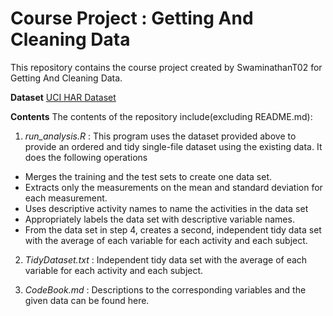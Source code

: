 # Course Project : Getting And Cleaning Data

This repository contains the course project created by SwaminathanT02 for Getting And Cleaning Data.

**Dataset**
[UCI HAR Dataset](https://d396qusza40orc.cloudfront.net/getdata%2Fprojectfiles%2FUCI%20HAR%20Dataset.zip)

**Contents**
The contents of the repository include(excluding README.md):
1. _run_analysis.R_ : This program uses the dataset provided above to provide an ordered and tidy single-file dataset using the existing data. It does the following operations
* Merges the training and the test sets to create one data set.
* Extracts only the measurements on the mean and standard deviation for each measurement.
* Uses descriptive activity names to name the activities in the data set
* Appropriately labels the data set with descriptive variable names.
* From the data set in step 4, creates a second, independent tidy data set with the average of each variable for each activity and each subject.

2. _TidyDataset.txt_ : Independent tidy data set with the average of each variable for each                             activity and each subject.

3. _CodeBook.md_ : Descriptions to the corresponding variables and the given data can be found here.